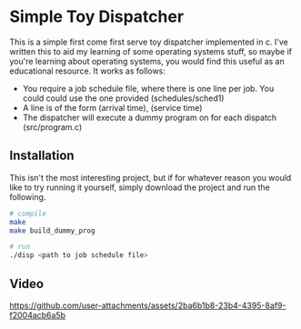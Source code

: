 # Simple Toy Dispatcher

This is a simple first come first serve toy dispatcher implemented in c. I've written this to aid my
learning of some operating systems stuff, so maybe if you're learning about operating systems,
you would find this useful as an educational resource. It works as follows:

- You require a job schedule file, where there is one line per job. You could could use the one provided (schedules/sched1)
- A line is of the form (arrival time), (service time)
- The dispatcher will execute a dummy program on for each dispatch (src/program.c)

## Installation

This isn't the most interesting project, but if for whatever reason you would like
to try running it yourself, simply download the project and run the following.

```bash
# compile
make
make build_dummy_prog

# run
./disp <path to job schedule file>
```

## Video

https://github.com/user-attachments/assets/2ba6b1b8-23b4-4395-8af9-f2004acb6a5b

